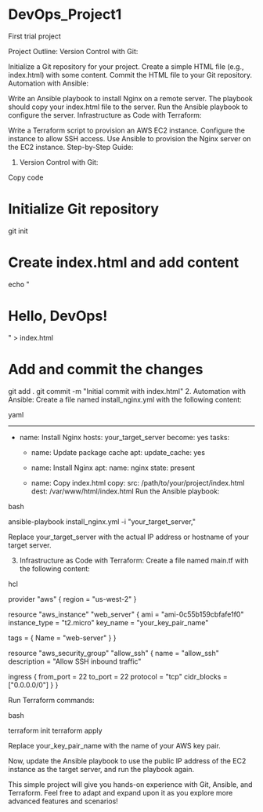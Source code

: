 # DevOps_Project1
First trial project

Project Outline:
Version Control with Git:

Initialize a Git repository for your project.
Create a simple HTML file (e.g., index.html) with some content.
Commit the HTML file to your Git repository.
Automation with Ansible:

Write an Ansible playbook to install Nginx on a remote server.
The playbook should copy your index.html file to the server.
Run the Ansible playbook to configure the server.
Infrastructure as Code with Terraform:

Write a Terraform script to provision an AWS EC2 instance.
Configure the instance to allow SSH access.
Use Ansible to provision the Nginx server on the EC2 instance.
Step-by-Step Guide:
1. Version Control with Git:

Copy code
# Initialize Git repository
git init

# Create index.html and add content
echo "<html><body><h1>Hello, DevOps!</h1></body></html>" > index.html

# Add and commit the changes
git add .
git commit -m "Initial commit with index.html"
2. Automation with Ansible:
Create a file named install_nginx.yml with the following content:

yaml

---
- name: Install Nginx
  hosts: your_target_server
  become: yes
  tasks:
    - name: Update package cache
      apt:
        update_cache: yes

    - name: Install Nginx
      apt:
        name: nginx
        state: present

    - name: Copy index.html
      copy:
        src: /path/to/your/project/index.html
        dest: /var/www/html/index.html
Run the Ansible playbook:

bash

ansible-playbook install_nginx.yml -i "your_target_server,"

Replace your_target_server with the actual IP address or hostname of your target server.

3. Infrastructure as Code with Terraform:
Create a file named main.tf with the following content:

hcl

provider "aws" {
  region = "us-west-2"
}

resource "aws_instance" "web_server" {
  ami           = "ami-0c55b159cbfafe1f0"
  instance_type = "t2.micro"
  key_name      = "your_key_pair_name"

  tags = {
    Name = "web-server"
  }
}

resource "aws_security_group" "allow_ssh" {
  name        = "allow_ssh"
  description = "Allow SSH inbound traffic"
  
  ingress {
    from_port   = 22
    to_port     = 22
    protocol    = "tcp"
    cidr_blocks = ["0.0.0.0/0"]
  }
}

Run Terraform commands:

bash

terraform init
terraform apply

Replace your_key_pair_name with the name of your AWS key pair.

Now, update the Ansible playbook to use the public IP address of the EC2 instance as the target server, and run the playbook again.

This simple project will give you hands-on experience with Git, Ansible, and Terraform. Feel free to adapt and expand upon it as you explore more advanced features and scenarios!


